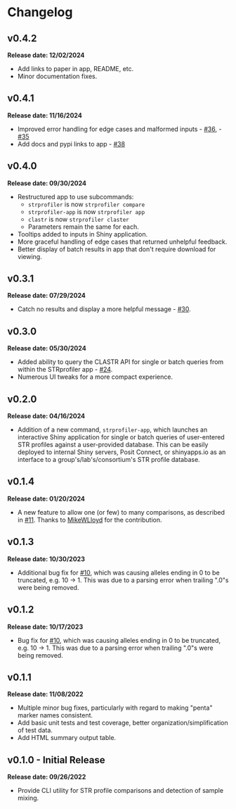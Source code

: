 # Changelog

## v0.4.2

**Release date: 12/02/2024**

 - Add links to paper in app, README, etc.
 - Minor documentation fixes.

## v0.4.1

**Release date: 11/16/2024**

 - Improved error handling for edge cases and malformed inputs - [#36](https://github.com/j-andrews7/STRprofiler/issues/36), - [#35](https://github.com/j-andrews7/STRprofiler/issues/35)
 - Add docs and pypi links to app - [#38](https://github.com/j-andrews7/STRprofiler/issues/38)

## v0.4.0

**Release date: 09/30/2024**

 - Restructured app to use subcommands:
   - `strprofiler` is now `strprofiler compare`
   - `strprofiler-app` is now `strprofiler app`
   - `clastr` is now `strprofiler claster`
   - Parameters remain the same for each.
 - Tooltips added to inputs in Shiny application.
 - More graceful handling of edge cases that returned unhelpful feedback.
 - Better display of batch results in app that don't require download for viewing.

## v0.3.1

**Release date: 07/29/2024**

 - Catch no results and display a more helpful message - [#30](https://github.com/j-andrews7/STRprofiler/issues/30).

## v0.3.0

**Release date: 05/30/2024**

 - Added ability to query the CLASTR API for single or batch queries from within the STRprofiler 
 app - [#24](https://github.com/j-andrews7/strprofiler/pull/24).
 - Numerous UI tweaks for a more compact experience.

## v0.2.0

**Release date: 04/16/2024**

 - Addition of a new command, `strprofiler-app`, which launches an interactive Shiny
 application for single or batch queries of user-entered STR profiles against a user-provided database.
 This can be easily deployed to internal Shiny servers, Posit Connect, or shinyapps.io as an interface to a
 group's/lab's/consortium's STR profile database.

## v0.1.4

**Release date: 01/20/2024**

 - A new feature to allow one (or few) to many comparisons, as described in 
 [#11](https://github.com/j-andrews7/strprofiler/issues/11). Thanks to
 [MikeWLloyd](https://github.com/MikeWLloyd) for the contribution.

## v0.1.3

**Release date: 10/30/2023**

 - Additional bug fix for [#10](https://github.com/j-andrews7/strprofiler/issues/10), which
 was causing alleles ending in 0 to be truncated, e.g. 10 -> 1. 
 This was due to a parsing error when trailing ".0"s were being removed.

## v0.1.2

**Release date: 10/17/2023**

 - Bug fix for [#10](https://github.com/j-andrews7/strprofiler/issues/10), which
 was causing alleles ending in 0 to be truncated, e.g. 10 -> 1. 
 This was due to a parsing error when trailing ".0"s were being removed.

## v0.1.1

**Release date: 11/08/2022**

 - Multiple minor bug fixes, particularly with regard to making "penta" marker names consistent.
 - Add basic unit tests and test coverage, better organization/simplification of test data.
 - Add HTML summary output table.


## v0.1.0 - Initial Release

**Release date: 09/26/2022**

 - Provide CLI utility for STR profile comparisons and detection of sample mixing.